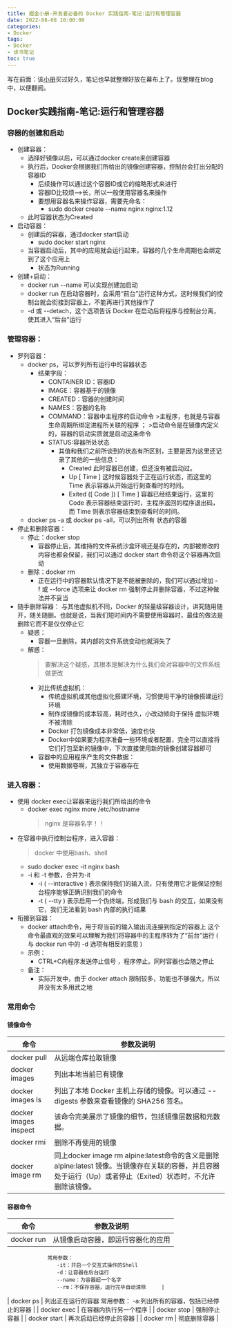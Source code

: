 ```yaml
---
title: 掘金小册-开发者必备的 Docker 实践指南-笔记:运行和管理容器
date: 2022-08-08 10:00:00
categories:
- Docker
tags:
- Docker
- 读书笔记
toc: true
---
```

写在前面：该[小册](https://juejin.cn/book/6844733746462064654)买过好久，笔记也早就整理好放在幕布上了。现整理在blog中，以便翻阅。
## Docker实践指南-笔记:运行和管理容器
<!--more-->
### 容器的创建和启动
- 创建容器：
    - 选择好镜像以后，可以通过docker create来创建容器
    - 执行后，Docker会根据我们所给出的镜像创建容器，控制台会打出分配的容器ID
         - 后续操作可以通过这个容器ID或它的缩略形式来进行
         - 容器ID比较烦——>长，所以一般使用容器名来操作
         - 要想用容器名来操作容器，需要先命名：
              - sudo docker create --name nginx nginx:1.12
    - 此时容器状态为Created
- 启动容器：
    - 创建后的容器，通过docker start启动
         - sudo docker start nginx
    - 当容器启动后，其中的应用就会运行起来，容器的几个生命周期也会绑定到了这个应用上
         - 状态为Running
- 创建+启动：
    - docker run --name 可以实现创建加启动
    - docker run 在启动容器时，会采用“前台”运行这种方式，这时候我们的控制台就会衔接到容器上，不能再进行其他操作了
    - -d 或 --detach，这个选项告诉 Docker 在启动后将程序与控制台分离，使其进入“后台”运行
  
### 管理容器：
- 罗列容器：
    - docker ps，可以罗列所有运行中的容器状态
         - 结果字段：
              - CONTAINER ID：容器ID
              - IMAGE：容器基于的镜像
              - CREATED：容器的创建时间
              - NAMES：容器的名称
              - COMMAND：容器中主程序的启动命令
               >主程序，也就是与容器生命周期所绑定进程所关联的程序 ；
               >启动命令是在镜像内定义的，容器的启动实质就是启动这条命令
              - STATUS:容器所处状态
                   - 其值和我们之前所谈到的状态有所区别，主要是因为这里还记录了其他的一些信息：
                        - Created 此时容器已创建，但还没有被启动过。
                        - Up [ Time ] 这时候容器处于正在运行状态，而这里的 Time 表示容器从开始运行到查看时的时间。
                        - Exited ([ Code ]) [ Time ] 容器已经结束运行，这里的 Code 表示容器结束运行时，主程序返回的程序退出码，而 Time 则表示容器结束到查看时的时间。
    - docker ps -a 或 docker ps -all，可以列出所有 状态的容器
- 停止和删除容器：
    - 停止：docker stop
         - 容器停止后，其维持的文件系统沙盒环境还是存在的，内部被修改的内容也都会保留，我们可以通过 docker start 命令将这个容器再次启动
    - 删除：docker rm
         - 正在运行中的容器默认情况下是不能被删除的，我们可以通过增加 -f 或 --force 选项来让 docker rm 强制停止并删除容器，不过这种做法并不妥当
- 随手删除容器：
与其他虚拟机不同，Docker 的轻量级容器设计，讲究随用随开，随关随删。也就是说，当我们短时间内不需要使用容器时，最佳的做法是删除它而不是仅仅停止它
    - 疑惑：
         - 容器一旦删除，其内部的文件系统变动也就消失了
    - 解惑：
      >要解决这个疑惑，其根本是解决为什么我们会对容器中的文件系统做更改
         - 对比传统虚拟机：
              - 传统虚拟机或其他虚拟化搭建环境，习惯使用干净的镜像搭建运行环境
              - 制作成镜像的成本较高，耗时也久，小改动倾向于保持 虚拟环境不被清除
              - Docker 打包镜像成本非常低，速度也快
              - Docker中如果要为程序准备一些环境或者配置，完全可以直接将它们打包至新的镜像中，下次直接使用新的镜像创建容器即可
         - 容器中的应用程序产生的文件数据：
              - 使用数据卷啊，其独立于容器存在

### 进入容器：
- 使用 docker exec让容器来运行我们所给出的命令
    - docker exec nginx more /etc/hostname
      >nginx 是容器名字！！​
- 在容器中执行控制台程序，进入容器：
     >docker 中使用bash、shell
    - sudo docker exec -it nginx bash
    - -i 和 -t 参数，合并为-it
         - -i ( --interactive ) 表示保持我们的输入流，只有使用它才能保证控制台程序能够正确识别我们的命令
         - -t ( --tty ) 表示启用一个伪终端，形成我们与 bash 的交互，如果没有它，我们无法看到 bash 内部的执行结果
- 衔接到容器：
    - docker attach命令，用于将当前的输入输出流连接到指定的容器上
这个命令最直观的效果可以理解为我们将容器中的主程序转为了“前台”运行 ( 与 docker run 中的 -d 选项有相反的意思 )
    - 示例：
         - CTRL+C向程序发送停止信号 ，程序停止。同时容器也会随之停止
    - 备注：
         - 实际开发中，由于 docker attach 限制较多，功能也不够强大，所以并没有太多用武之地

### 常用命令

#### 镜像命令

  | 命令       | 参数及说明     |
  | ---------- | ---------- |
  | docker pull | 从远端仓库拉取镜像     |
  | docker images     | 列出本地当前已有镜像   |
  | docker images ls | 列出了本地 Docker 主机上存储的镜像。可以通过 --digests 参数来查看镜像的 SHA256 签名。 |
  | docker images inspect | 该命令完美展示了镜像的细节，包括镜像层数据和元数据。|
  | docker rmi | 删除不再使用的镜像 |
  | docker image rm | 同上docker image rm alpine:latest命令的含义是删除 alpine:latest 镜像。当镜像存在关联的容器，并且容器处于运行（Up）或者停止（Exited）状态时，不允许删除该镜像。|

#### 容器命令

  | 命令       | 参数及说明     |
  | ---------- | ---------- |
  | docker run | 从镜像启动容器，即运行容器化的应用
                 常用参数：
                    -it：开启一个交互式操作的Shell
                    -d：让容器在后台运行
                    --name：为容器起一个名字
                    --rm：不保存容器，运行完毕自动清除     |
  | docker ps     | 列出正在运行的容器
                    常用参数：
                         -a:列出所有的容器，包括已经停止的容器    |
  | docker exec | 在容器内执行另一个程序 |
  | docker stop | 强制停止容器 |
  | docker start | 再次启动已经停止的容器 |
  | docker rm | 彻底删除容器 |